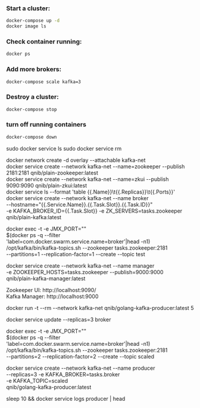### Start a cluster:

```bash
docker-compose up -d
docker image ls
```

### Check container running:

```bash
docker ps
```

### Add more brokers:

```bash
docker-compose scale kafka=3
```

### Destroy a cluster:

```bash
docker-compose stop
```

### turn off running containers

```bash
docker-compose down
```

sudo docker service ls
sudo docker service rm <ID>

docker network create -d overlay --attachable kafka-net  
docker service create --network kafka-net --name=zookeeper --publish 2181:2181 qnib/plain-zookeeper:latest  
docker service create --network kafka-net --name=zkui --publish 9090:9090 qnib/plain-zkui:latest  
docker service ls --format 'table {{.Name}}\t{{.Replicas}}\t{{.Ports}}'  
docker service create --network kafka-net --name broker \
 --hostname="{{.Service.Name}}.{{.Task.Slot}}.{{.Task.ID}}" \
 -e KAFKA_BROKER_ID={{.Task.Slot}} -e ZK_SERVERS=tasks.zookeeper \
 qnib/plain-kafka:latest

docker exec -t -e JMX_PORT="" \
 \$(docker ps -q --filter 'label=com.docker.swarm.service.name=broker'|head -n1) \
 /opt/kafka/bin/kafka-topics.sh --zookeeper tasks.zookeeper:2181 \
 --partitions=1 --replication-factor=1 --create --topic test

docker service create --network kafka-net --name manager \
 -e ZOOKEEPER_HOSTS=tasks.zookeeper --publish=9000:9000 \
 qnib/plain-kafka-manager:latest

Zookeeper UI: http://localhost:9090/  
Kafka Manager: http://localhost:9000

docker run -t --rm --network kafka-net qnib/golang-kafka-producer:latest 5

docker service update --replicas=3 broker

docker exec -t -e JMX_PORT="" \
 \$(docker ps -q --filter 'label=com.docker.swarm.service.name=broker'|head -n1) \
 /opt/kafka/bin/kafka-topics.sh --zookeeper tasks.zookeeper:2181 \
 --partitions=2 --replication-factor=2 --create --topic scaled

docker service create --network kafka-net --name producer \
 --replicas=3 -e KAFKA_BROKER=tasks.broker \
 -e KAFKA_TOPIC=scaled \
 qnib/golang-kafka-producer:latest

sleep 10 && docker service logs producer | head
